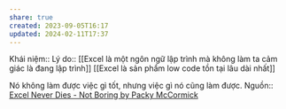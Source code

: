 ```yaml
---
share: true
created: 2023-09-05T16:17
updated: 2024-02-11T17:37
---
```

Khái niệm:: 
Lý do:: [[Excel là một ngôn ngữ lập trình mà không làm ta cảm giác là đang lập trình]]
[[Excel là sản phẩm low code tồn tại lâu dài nhất]]

Nó không làm được việc gì tốt, nhưng việc gì nó cũng làm được.
Nguồn:: [Excel Never Dies - Not Boring by Packy McCormick](https://www.notboring.co/p/excel-never-dies)
